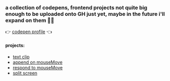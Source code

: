 ### a collection of codepens, frontend projects not quite big enough to be uploaded onto GH just yet, maybe in the future i'll expand on them 🤷‍♂️

👉 [codepen profile](https://codepen.io/OkiDokiTokiLoki/pens/public) 👈

#### projects:
- [text clip](https://codepen.io/OkiDokiTokiLoki/full/LYvMeGE)
- [append on mouseMove](https://codepen.io/OkiDokiTokiLoki/full/zYXyRBK)
- [respond to mouseMove](https://codepen.io/OkiDokiTokiLoki/full/LYvqreL)
- [split screen](https://codepen.io/OkiDokiTokiLoki/full/oNOmgdx)
